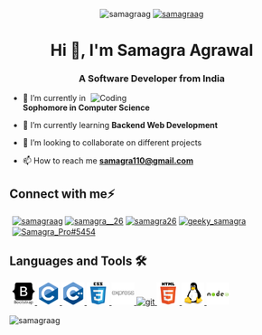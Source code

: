 <p align="center">
<img src="https://komarev.com/ghpvc/?username=samagraag&label=Profile%20views&color=0e75b6&style=flat" alt="samagraag" />
 <a href="https://github.com/samagraag?tab=followers"> 
  <img src="https://img.shields.io/github/followers/samagraag.svg?style=social&label=Follow" alt="samagraag" />
 </a>
</p>

<h1 align="center">Hi 👋, I'm Samagra Agrawal</h1>
<h3 align="center">A Software Developer from India</h3>


<!-- <p align="left"> <a href="https://github.com/ryo-ma/github-profile-trophy"><img src="https://github-profile-trophy.vercel.app/?username=samagraag" alt="samagraag" /></a> </p> -->
<img align="right" alt="Coding" width="360" src="https://media1.giphy.com/media/qgQUggAC3Pfv687qPC/giphy.gif">

- 🔭 I’m currently in **Sophomore in Computer Science**

- 🌱 I’m currently learning **Backend Web Development**

- 👯 I’m looking to collaborate on different projects

- 📫 How to reach me **samagra110@gmail.com**

## Connect with me⚡
<p align="left" style="margin: 0 5px;">
<a href="https://linkedin.com/in/samagraag" target="blank"><img align="center" src="https://raw.githubusercontent.com/rahuldkjain/github-profile-readme-generator/master/src/images/icons/Social/linked-in-alt.svg" alt="samagraag" height="30" width="40" /></a>
<a href="https://instagram.com/samagra__26" target="blank"><img align="center" src="https://raw.githubusercontent.com/rahuldkjain/github-profile-readme-generator/master/src/images/icons/Social/instagram.svg" alt="samagra__26" height="30" width="40" /></a>
<a href="https://www.codechef.com/users/samagra26" target="blank"><img align="center" src="https://cdn.jsdelivr.net/npm/simple-icons@3.1.0/icons/codechef.svg" alt="samagra26" height="30" width="40" /></a>
<a href="https://www.leetcode.com/geeky_samagra" target="blank"><img align="center" src="https://raw.githubusercontent.com/rahuldkjain/github-profile-readme-generator/master/src/images/icons/Social/leet-code.svg" alt="geeky_samagra" height="30" width="40" /></a>
<a href="https://discord.gg/Samagra_Pro#5454" target="blank"><img align="center" src="https://raw.githubusercontent.com/rahuldkjain/github-profile-readme-generator/master/src/images/icons/Social/discord.svg" alt="Samagra_Pro#5454" height="30" width="40" /></a>
</p>

## Languages and Tools 🛠
<p align="left" style="margin: 0 5px;">  <a href="https://getbootstrap.com" target="_blank" rel="noreferrer"> <img src="https://raw.githubusercontent.com/devicons/devicon/master/icons/bootstrap/bootstrap-plain-wordmark.svg" alt="bootstrap" width="40" height="40"/> </a> <a href="https://www.cprogramming.com/" target="_blank" rel="noreferrer"> <img src="https://raw.githubusercontent.com/devicons/devicon/master/icons/c/c-original.svg" alt="c" width="40" height="40"/> </a> <a href="https://www.w3schools.com/cpp/" target="_blank" rel="noreferrer"> <img src="https://raw.githubusercontent.com/devicons/devicon/master/icons/cplusplus/cplusplus-original.svg" alt="cplusplus" width="40" height="40"/> </a> <a href="https://www.w3schools.com/css/" target="_blank" rel="noreferrer"> <img src="https://raw.githubusercontent.com/devicons/devicon/master/icons/css3/css3-original-wordmark.svg" alt="css3" width="40" height="40"/> </a> <a href="https://expressjs.com" target="_blank" rel="noreferrer"> <img src="https://raw.githubusercontent.com/devicons/devicon/master/icons/express/express-original-wordmark.svg" alt="express" width="40" height="40"/> </a> <a href="https://git-scm.com/" target="_blank" rel="noreferrer"> <img src="https://www.vectorlogo.zone/logos/git-scm/git-scm-icon.svg" alt="git" width="40" height="40"/> </a> <a href="https://www.w3.org/html/" target="_blank" rel="noreferrer"> <img src="https://raw.githubusercontent.com/devicons/devicon/master/icons/html5/html5-original-wordmark.svg" alt="html5" width="40" height="40"/> </a> <a href="https://www.linux.org/" target="_blank" rel="noreferrer"> <img src="https://raw.githubusercontent.com/devicons/devicon/master/icons/linux/linux-original.svg" alt="linux" width="40" height="40"/> </a> <a href="https://nodejs.org" target="_blank" rel="noreferrer"> <img src="https://raw.githubusercontent.com/devicons/devicon/master/icons/nodejs/nodejs-original-wordmark.svg" alt="nodejs" width="40" height="40"/> </a> </p>

<p><img align="center" src="https://github-readme-streak-stats.herokuapp.com/?user=samagraag&" alt="samagraag" /></p>
